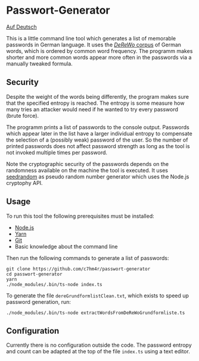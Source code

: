 # Passwort-Generator

[Auf Deutsch](./README.de.md)

This is a little command line tool which generates a list of memorable passwords in German language. It uses the [*DeReWo* corpus](http://www1.ids-mannheim.de/kl/projekte/methoden/derewo.html) of German words, which is ordered by common word frequency. The programm makes shorter and more common words appear more often in the passwords via a manually tweaked formula.

## Security

Despite the weight of the words being differently, the program makes sure that the specified entropy is reached. The entropy is some measure how many tries an attacker would need if he wanted to try every password (brute force).

The programm prints a list of passwords to the console output. Passwords which appear later in the list have a larger individual entropy to compensate the selection of a (possibly weak) password of the user. So the number of printed passwords does not affect password strength as long as the tool is not invoked multiple times per password.

Note the cryptographic security of the passwords depends on the randomness available on the machine the tool is executed. It uses [seedrandom](https://github.com/davidbau/seedrandom) as pseudo random number generator which uses the Node.js cryptophy API.

## Usage

To run this tool the following prerequisites must be installed:

- [Node.js](https://nodejs.org/en/)
- [Yarn](https://yarnpkg.com/en/)
- [Git](https://git-scm.com/)
- Basic knowledge about the command line

Then run the following commands to generate a list of passwords:

```shell
git clone https://github.com/c7hm4r/passwort-generator
cd passwort-generator
yarn
./node_modules/.bin/ts-node index.ts
```

To generate the file `dereGrundformlistClean.txt`, which exists to speed up password generation, run:

```shell
./node_modules/.bin/ts-node extractWordsFromDeReWoGrundformliste.ts
```

## Configuration

Currently there is no configuration outside the code. The password entropy and count can be adapted at the top of the file `index.ts` using a text editor.
